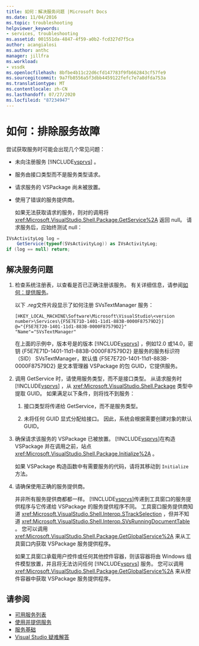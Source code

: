 ```yaml
---
title: 如何：解决服务问题 |Microsoft Docs
ms.date: 11/04/2016
ms.topic: troubleshooting
helpviewer_keywords:
- services, troubleshooting
ms.assetid: 001551da-4847-4f59-a0b2-fcd327d7f5ca
author: acangialosi
ms.author: anthc
manager: jillfra
ms.workload:
- vssdk
ms.openlocfilehash: 8bfbe4b11c22d6cfd147783f9fb662843cf57fe9
ms.sourcegitcommit: 9a7fb8556a5f3dbb4459122fefc7e7a8dfda753a
ms.translationtype: MT
ms.contentlocale: zh-CN
ms.lasthandoff: 07/27/2020
ms.locfileid: "87234947"
---
```

# <a name="how-to-troubleshoot-services"></a>如何：排除服务故障
尝试获取服务时可能会出现几个常见问题：

- 未向注册服务 [!INCLUDE[vsprvs](../code-quality/includes/vsprvs_md.md)] 。

- 服务由接口类型而不是服务类型请求。

- 请求服务的 VSPackage 尚未被放置。

- 使用了错误的服务提供商。

  如果无法获取请求的服务，则对的调用将 <xref:Microsoft.VisualStudio.Shell.Package.GetService%2A> 返回 null。 请求服务后，应始终测试 null：

```csharp
IVsActivityLog log =
    GetService(typeof(SVsActivityLog)) as IVsActivityLog;
if (log == null) return;
```

## <a name="to-troubleshoot-a-service"></a>解决服务问题

1. 检查系统注册表，以查看是否已正确注册该服务。 有关详细信息，请参阅[如何：提供服务](../extensibility/how-to-provide-a-service.md)。

    以下 *.reg*文件片段显示了如何注册 SVsTextManager 服务：

   ```
   [HKEY_LOCAL_MACHINE\Software\Microsoft\VisualStudio\<version number>\Services\{F5E7E71D-1401-11d1-883B-0000F87579D2}]
   @="{F5E7E720-1401-11d1-883B-0000F87579D2}"
   "Name"="SVsTextManager"
   ```

    在上面的示例中，版本号是的版本 [!INCLUDE[vsprvs](../code-quality/includes/vsprvs_md.md)] ，例如12.0 或14.0，密钥 {F5E7E71D-1401-11d1-883B-0000F87579D2} 是服务的服务标识符（SID） SVsTextManager，默认值 {F5E7E720-1401-11d1-883B-0000F87579D2} 是文本管理器 VSPackage 的包 GUID，它提供服务。

2. 调用 GetService 时，请使用服务类型，而不是接口类型。 从请求服务时 [!INCLUDE[vsprvs](../code-quality/includes/vsprvs_md.md)] ，从 <xref:Microsoft.VisualStudio.Shell.Package> 类型中提取 GUID。 如果满足以下条件，则将找不到服务：

   1. 接口类型将传递给 GetService，而不是服务类型。

   2. 未将任何 GUID 显式分配给接口。 因此，系统会根据需要创建对象的默认 GUID。

3. 确保请求该服务的 VSPackage 已被放置。 [!INCLUDE[vsprvs](../code-quality/includes/vsprvs_md.md)]在构造 VSPackage 并在调用之前，站点 <xref:Microsoft.VisualStudio.Shell.Package.Initialize%2A> 。

    如果 VSPackage 构造函数中有需要服务的代码，请将其移动到 `Initialize` 方法。

4. 请确保使用正确的服务提供商。

    并非所有服务提供商都都一样。 [!INCLUDE[vsprvs](../code-quality/includes/vsprvs_md.md)]传递到工具窗口的服务提供程序与它传递给 VSPackage 的服务提供程序不同。 工具窗口服务提供商知道 <xref:Microsoft.VisualStudio.Shell.Interop.STrackSelection> ，但并不知道 <xref:Microsoft.VisualStudio.Shell.Interop.SVsRunningDocumentTable> 。 您可以调用 <xref:Microsoft.VisualStudio.Shell.Package.GetGlobalService%2A> 来从工具窗口内获取 VSPackage 服务提供程序。

    如果工具窗口承载用户控件或任何其他控件容器，则该容器将由 Windows 组件模型放置，并且将无法访问任何 [!INCLUDE[vsprvs](../code-quality/includes/vsprvs_md.md)] 服务。 您可以调用 <xref:Microsoft.VisualStudio.Shell.Package.GetGlobalService%2A> 来从控件容器中获取 VSPackage 服务提供程序。

## <a name="see-also"></a>请参阅
- [可用服务列表](../extensibility/internals/list-of-available-services.md)
- [使用并提供服务](../extensibility/using-and-providing-services.md)
- [服务基础](../extensibility/internals/service-essentials.md)
- [Visual Studio 疑难解答](/troubleshoot/visualstudio/welcome-visual-studio/)